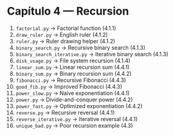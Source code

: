 # Capítulo 4 — Recursion

1. `factorial.py` → Factorial function (4.1.1)  
2. `draw_ruler.py` → English ruler (4.1.2)  
3. `ruler.py` → Ruler drawing helper (4.1.2)  
4. `binary_search.py` → Recursive binary search (4.1.3)  
5. `binary_search_iterative.py` → Iterative binary search (4.1.3)  
6. `disk_usage.py` → File system recursion (4.1.4)  
7. `linear_sum.py` → Linear recursion sum (4.4.1)  
8. `binary_sum.py` → Binary recursion sum (4.4.2)  
9. `fibonacci.py` → Recursive Fibonacci (4.4.3)  
10. `good_fib.py` → Improved Fibonacci (4.4.3)  
11. `power_slow.py` → Naive exponentiation (4.4.1)  
12. `power.py` → Divide-and-conquer power (4.4.2)  
13. `power_fast.py` → Optimized exponentiation (4.4.2)  
14. `reverse.py` → Recursive reversal (4.4.1)  
15. `reverse_iterative.py` → Iterative reversal (4.4.1)  
16. `unique_bad.py` → Poor recursion example (4.3)  
